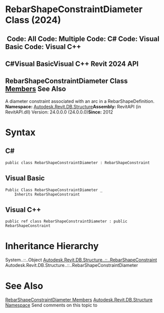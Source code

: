 # RebarShapeConstraintDiameter Class (2024)

﻿
 Code: All Code: Multiple Code: C# Code: Visual Basic Code: Visual C++   
---  
C#Visual BasicVisual C++
Revit 2024 API  
---  
RebarShapeConstraintDiameter Class  
[Members](cb210085-8de9-b7c2-43f7-a8f0279d3593.md "RebarShapeConstraintDiameter Members") See Also  
---  
A diameter constraint associated with an arc in a RebarShapeDefinition. 
**Namespace:** [Autodesk.Revit.DB.Structure](d586b341-f687-9d90-e96d-255806b7d4fc.md "Autodesk.Revit.DB.Structure Namespace")**Assembly:** RevitAPI (in RevitAPI.dll) Version: 24.0.0.0 (24.0.0.0)**Since:** 2012 
# Syntax
C#  
---  
```text
public class RebarShapeConstraintDiameter : RebarShapeConstraint
```
  
Visual Basic  
---  
```text
Public Class RebarShapeConstraintDiameter _
	Inherits RebarShapeConstraint
```
  
Visual C++  
---  
```text
public ref class RebarShapeConstraintDiameter : public RebarShapeConstraint
```
  
# Inheritance Hierarchy
System..::..Object [Autodesk.Revit.DB.Structure..::..RebarShapeConstraint](21c642f3-7aae-759b-4aac-ff4e2dd77d57.md "RebarShapeConstraint Class") Autodesk.Revit.DB.Structure..::..RebarShapeConstraintDiameter
# See Also
[RebarShapeConstraintDiameter Members](cb210085-8de9-b7c2-43f7-a8f0279d3593.md "RebarShapeConstraintDiameter Members")
[Autodesk.Revit.DB.Structure Namespace](d586b341-f687-9d90-e96d-255806b7d4fc.md "Autodesk.Revit.DB.Structure Namespace")
Send comments on this topic to 